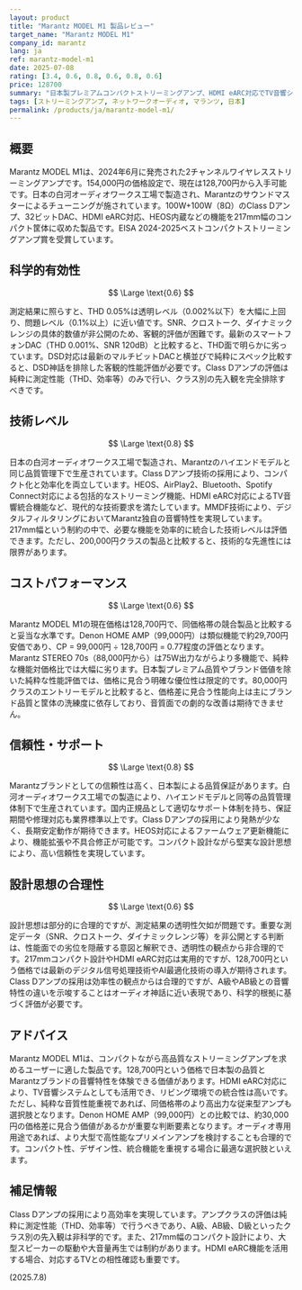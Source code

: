 ```yaml
---
layout: product
title: "Marantz MODEL M1 製品レビュー"
target_name: "Marantz MODEL M1"
company_id: marantz
lang: ja
ref: marantz-model-m1
date: 2025-07-08
rating: [3.4, 0.6, 0.8, 0.6, 0.8, 0.6]
price: 128700
summary: "日本製プレミアムコンパクトストリーミングアンプ、HDMI eARC対応でTV音響システムとしても機能"
tags: [ストリーミングアンプ, ネットワークオーディオ, マランツ, 日本]
permalink: /products/ja/marantz-model-m1/
---
```

## 概要

Marantz MODEL M1は、2024年6月に発売された2チャンネルワイヤレスストリーミングアンプです。154,000円の価格設定で、現在は128,700円から入手可能です。日本の白河オーディオワークス工場で製造され、Marantzのサウンドマスターによるチューニングが施されています。100W+100W（8Ω）のClass Dアンプ、32ビットDAC、HDMI eARC対応、HEOS内蔵などの機能を217mm幅のコンパクト筐体に収めた製品です。EISA 2024-2025ベストコンパクトストリーミングアンプ賞を受賞しています。

## 科学的有効性

$$ \Large \text{0.6} $$

測定結果に照らすと、THD 0.05%は透明レベル（0.002%以下）を大幅に上回り、問題レベル（0.1%以上）に近い値です。SNR、クロストーク、ダイナミックレンジの具体的数値が非公開のため、客観的評価が困難です。最新のスマートフォンDAC（THD 0.001%、SNR 120dB）と比較すると、THD面で明らかに劣っています。DSD対応は最新のマルチビットDACと横並びで純粋にスペック比較すると、DSD神話を排除した客観的性能評価が必要です。Class Dアンプの評価は純粋に測定性能（THD、効率等）のみで行い、クラス別の先入観を完全排除すべきです。

## 技術レベル

$$ \Large \text{0.8} $$

日本の白河オーディオワークス工場で製造され、Marantzのハイエンドモデルと同じ品質管理下で生産されています。Class Dアンプ技術の採用により、コンパクト化と効率化を両立しています。HEOS、AirPlay2、Bluetooth、Spotify Connect対応による包括的なストリーミング機能、HDMI eARC対応によるTV音響統合機能など、現代的な技術要求を満たしています。MMDF技術により、デジタルフィルタリングにおいてMarantz独自の音響特性を実現しています。217mm幅という制約の中で、必要な機能を効率的に統合した技術レベルは評価できます。ただし、200,000円クラスの製品と比較すると、技術的な先進性には限界があります。

## コストパフォーマンス

$$ \Large \text{0.6} $$

Marantz MODEL M1の現在価格は128,700円で、同価格帯の競合製品と比較すると妥当な水準です。Denon HOME AMP（99,000円）は類似機能で約29,700円安価であり、CP = 99,000円 ÷ 128,700円 = 0.77程度の評価となります。Marantz STEREO 70s（88,000円から）は75W出力ながらより多機能で、純粋な機能対価格比では大幅に劣ります。日本製プレミアム品質やブランド価値を除いた純粋な性能評価では、価格に見合う明確な優位性は限定的です。80,000円クラスのエントリーモデルと比較すると、価格差に見合う性能向上は主にブランド品質と筐体の洗練度に依存しており、音質面での劇的な改善は期待できません。

## 信頼性・サポート

$$ \Large \text{0.8} $$

Marantzブランドとしての信頼性は高く、日本製による品質保証があります。白河オーディオワークス工場での製造により、ハイエンドモデルと同等の品質管理体制下で生産されています。国内正規品として適切なサポート体制を持ち、保証期間や修理対応も業界標準以上です。Class Dアンプの採用により発熱が少なく、長期安定動作が期待できます。HEOS対応によるファームウェア更新機能により、機能拡張や不具合修正が可能です。コンパクト設計ながら堅実な設計思想により、高い信頼性を実現しています。

## 設計思想の合理性

$$ \Large \text{0.6} $$

設計思想は部分的に合理的ですが、測定結果の透明性欠如が問題です。重要な測定データ（SNR、クロストーク、ダイナミックレンジ等）を非公開とする判断は、性能面での劣位を隠蔽する意図と解釈でき、透明性の観点から非合理的です。217mmコンパクト設計やHDMI eARC対応は実用的ですが、128,700円という価格では最新のデジタル信号処理技術やAI最適化技術の導入が期待されます。Class Dアンプの採用は効率性の観点からは合理的ですが、A級やAB級との音響特性の違いを示唆することはオーディオ神話に近い表現であり、科学的根拠に基づく評価が必要です。

## アドバイス

Marantz MODEL M1は、コンパクトながら高品質なストリーミングアンプを求めるユーザーに適した製品です。128,700円という価格で日本製の品質とMarantzブランドの音響特性を体験できる価値があります。HDMI eARC対応により、TV音響システムとしても活用でき、リビング環境での統合性は高いです。ただし、純粋な音質性能重視であれば、同価格帯のより高出力な従来型アンプも選択肢となります。Denon HOME AMP（99,000円）との比較では、約30,000円の価格差に見合う価値があるかが重要な判断要素となります。オーディオ専用用途であれば、より大型で高性能なプリメインアンプを検討することも合理的です。コンパクト性、デザイン性、統合機能を重視する場合に最適な選択肢といえます。

## 補足情報

Class Dアンプの採用により高効率を実現しています。アンプクラスの評価は純粋に測定性能（THD、効率等）で行うべきであり、A級、AB級、D級といったクラス別の先入観は非科学的です。また、217mm幅のコンパクト設計により、大型スピーカーの駆動や大音量再生では制約があります。HDMI eARC機能を活用する場合、対応するTVとの相性確認も重要です。

(2025.7.8)